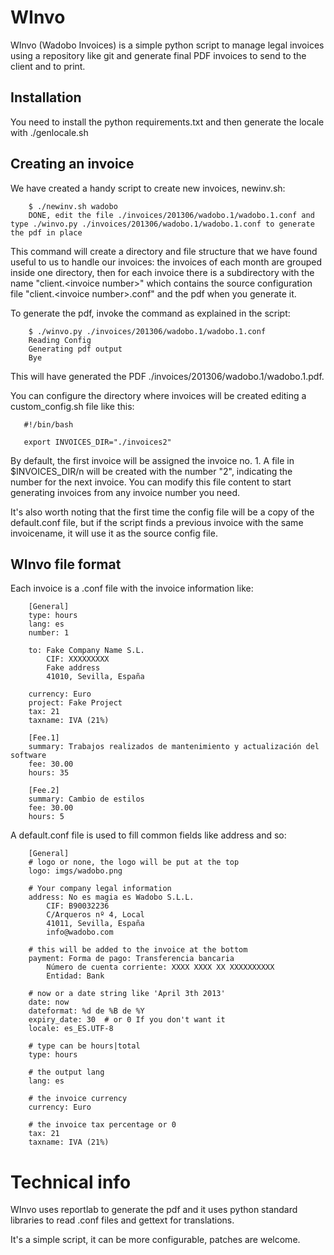 # WInvo

WInvo (Wadobo Invoices) is a simple python script to manage legal invoices
using a repository like git and generate final PDF invoices to send to the
client and to print.

## Installation

You need to install the python requirements.txt and then generate the
locale with ./genlocale.sh

## Creating an invoice

We have created a handy script to create new invoices, newinv.sh:

```
    $ ./newinv.sh wadobo
    DONE, edit the file ./invoices/201306/wadobo.1/wadobo.1.conf and type ./winvo.py ./invoices/201306/wadobo.1/wadobo.1.conf to generate the pdf in place
```

This command will create a directory and file structure that we have found
useful to us to handle our invoices: the invoices of each month are grouped
inside one directory, then for each invoice there is a subdirectory with
the name "client.\<invoice number\>" which contains the source configuration file
"client.\<invoice number\>.conf" and the pdf when you generate it.

To generate the pdf, invoke the command as explained in the script:


```
    $ ./winvo.py ./invoices/201306/wadobo.1/wadobo.1.conf
    Reading Config
    Generating pdf output
    Bye
```

This will have generated the PDF ./invoices/201306/wadobo.1/wadobo.1.pdf.

You can configure the directory where invoices will be created 
editing a custom_config.sh file like this:

```
   #!/bin/bash

   export INVOICES_DIR="./invoices2"
```

By default, the first invoice will be assigned the invoice no. 1. A
file in $INVOICES_DIR/n will be created with the number "2", indicating
the number for the next invoice. You can modify this file content to
start generating invoices from any invoice number you need.

It's also worth noting that the first time the config file will be a
copy of the default.conf file, but if the script finds a previous
invoice with the same invoicename, it will use it as the source config
file.

## WInvo file format

Each invoice is a .conf file with the invoice information like:

```
    [General]
    type: hours
    lang: es
    number: 1

    to: Fake Company Name S.L.
        CIF: XXXXXXXXX
        Fake address
        41010, Sevilla, España

    currency: Euro
    project: Fake Project
    tax: 21
    taxname: IVA (21%)

    [Fee.1]
    summary: Trabajos realizados de mantenimiento y actualización del software
    fee: 30.00
    hours: 35

    [Fee.2]
    summary: Cambio de estilos
    fee: 30.00
    hours: 5
```

A default.conf file is used to fill common fields like address and so:

```
    [General]
    # logo or none, the logo will be put at the top
    logo: imgs/wadobo.png

    # Your company legal information
    address: No es magia es Wadobo S.L.L.
        CIF: B90032236
        C/Arqueros nº 4, Local
        41011, Sevilla, España
        info@wadobo.com

    # this will be added to the invoice at the bottom
    payment: Forma de pago: Transferencia bancaria
        Número de cuenta corriente: XXXX XXXX XX XXXXXXXXXX
        Entidad: Bank

    # now or a date string like 'April 3th 2013'
    date: now
    dateformat: %d de %B de %Y
    expiry_date: 30  # or 0 If you don't want it
    locale: es_ES.UTF-8

    # type can be hours|total
    type: hours

    # the output lang
    lang: es

    # the invoice currency
    currency: Euro

    # the invoice tax percentage or 0
    tax: 21
    taxname: IVA (21%)
```

# Technical info

WInvo uses reportlab to generate the pdf and it uses python standard
libraries to read .conf files and gettext for translations.

It's a simple script, it can be more configurable, patches are welcome.
